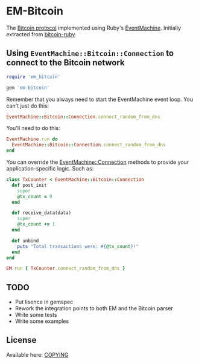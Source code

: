 # EM-Bitcoin

The [Bitcoin protocol](https://en.bitcoin.it/wiki/Protocol_documentation) implemented using Ruby's [EventMachine](https://github.com/eventmachine/eventmachine). Initially extracted from [bitcoin-ruby](https://github.com/lian/bitcoin-ruby).

## Using `EventMachine::Bitcoin::Connection` to connect to the Bitcoin network

```ruby
require 'em_bitcoin'
```

```ruby
gem 'em-bitcoin'
```

Remember that you always need to start the EventMachine event loop. You can't just do this:

```ruby
EventMachine::Bitcoin::Connection.connect_random_from_dns
```

You'll need to do this:

```ruby
EventMachine.run do
  EventMachine::Bitcoin::Connection.connect_random_from_dns
end
```

You can override the [EventMachine::Connection](http://www.rubydoc.info/github/eventmachine/eventmachine/EventMachine/Connection) methods to provide your application-specific logic. Such as:

```ruby
class TxCounter < EventMachine::Bitcoin::Connection
  def post_init
    super
    @tx_count = 0
  end

  def receive_data(data)
    super
    @tx_count += 1
  end

  def unbind
    puts "Total transactions were: #{@tx_count}!"
  end
end

EM.run { TxCounter.connect_random_from_dns }
```

## TODO

* Put lisence in gemspec
* Rework the integration points to both EM and the Bitcoin parser
* Write some tests
* Write some examples

## License

Available here: [COPYING](COPYING.txt)
